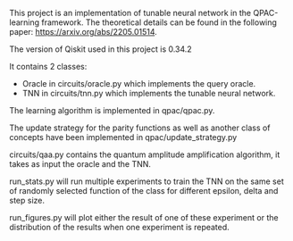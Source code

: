 This project is an implementation of tunable neural network in the QPAC-learning framework. The theoretical details can be found in the following paper: https://arxiv.org/abs/2205.01514.

The version of Qiskit used in this project is 0.34.2

It contains 2 classes:
- Oracle in circuits/oracle.py which implements the query oracle.
- TNN in circuits/tnn.py which implements the tunable neural network.

The learning algorithm is implemented in qpac/qpac.py.

The update strategy for the parity functions as well as another class of concepts have been implemented in qpac/update_strategy.py

circuits/qaa.py contains the quantum amplitude amplification algorithm, it takes as input the oracle and the TNN.

run_stats.py will run multiple experiments to train the TNN on the same set of randomly selected function of the class for different epsilon, delta and step size.

run_figures.py will plot either the result of one of these experiment or the distribution of the results when one experiment is repeated.



